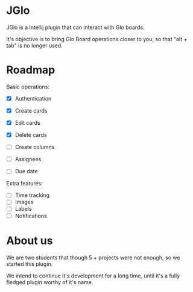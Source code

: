 # JGlo

JGlo is a Intellij plugin that can interact with Glo boards.

It's objective is to bring Glo Board operations closer to you, so that "alt + tab" is no longer used.



# Roadmap

Basic operations:
+ [x] Authentication
+ [x] Create cards
+ [x] Edit cards
+ [x] Delete cards
+ [ ] Create columns
+ [ ] Assignees
+ [ ] Due date


Extra features:
+ [ ] Time tracking
+ [ ] Images
+ [ ] Labels
+ [ ] Notifications

# About us
We are two students that though 5 + projects were not enough, so we started this plugin.

We intend to continue it's development for a long time, until it's a fully fledged plugin worthy of it's name.
